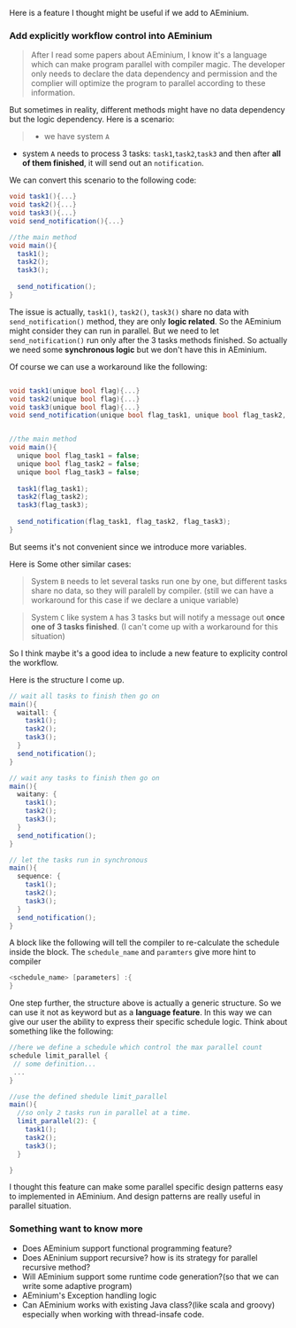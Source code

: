Here is a feature I thought might be useful if we add to AEminium.

### Add explicitly workflow control into AEminium
> After I read some papers about AEminium, I know it's a language which can make program parallel with compiler magic. The developer only needs to declare the data dependency and permission and the complier will optimize the program to parallel according to these information. 

But sometimes in reality, different methods might have no data dependency but the logic dependency.
Here is a scenario:
> - we have system ```A```
- system ```A``` needs to process 3 tasks: ```task1```,```task2```,```task3``` and then after **all of them finished**, it will send out an ```notification```. 

We can convert this scenario to the following code:
```csharp
void task1(){...}
void task2(){...}
void task3(){...}
void send_notification(){...}

//the main method
void main(){
  task1();
  task2();
  task3();
  
  send_notification();
}
```
The issue is actually, ```task1()```, ```task2()```, ```task3()``` share no data with ```send_notification()``` method, they are only **logic related**. So 
the AEminium might consider they can run in parallel. But we need to let ```send_notification()``` run only after the 3 tasks methods finished. So actually we need some **synchronous logic** but we don't have this in AEminium.

Of course we can use a workaround like the following:
```csharp

void task1(unique bool flag){...}
void task2(unique bool flag){...}
void task3(unique bool flag){...}
void send_notification(unique bool flag_task1, unique bool flag_task2, unique bool flag_task3){...}


//the main method
void main(){
  unique bool flag_task1 = false;
  unique bool flag_task2 = false;
  unique bool flag_task3 = false;
  
  task1(flag_task1);
  task2(flag_task2);
  task3(flag_task3);
  
  send_notification(flag_task1, flag_task2, flag_task3);
}
```
But seems it's not convenient since we introduce more variables.

Here is Some other similar cases:
> System ```B``` needs to let several tasks run one by one, but different tasks share no data, so they will paralell by compiler. (still we can have a workaround for this case if we declare a unique variable)

> System ```C``` like system ```A``` has 3 tasks but will notify a message out  **once one of 3 tasks finished**. (I can't come up with a workaround for this situation)

So I think maybe it's a good idea to include a new feature to explicity control the workflow.

Here is the structure I come up.
```csharp
// wait all tasks to finish then go on
main(){
  waitall: {
    task1();
    task2();
    task3();
  }
  send_notification();
}

// wait any tasks to finish then go on
main(){
  waitany: {
    task1();
    task2();
    task3();
  }
  send_notification();
}

// let the tasks run in synchronous
main(){
  sequence: {
    task1();
    task2();
    task3();
  }
  send_notification();
}
```
A block like the following will tell the compiler to re-calculate the schedule inside the block. The ```schedule_name``` and ```paramters``` give more hint to compiler
```csharp
<schedule_name> [parameters] :{
}
```
One step further, the structure above is actually a generic structure. So we can use it not as keyword but as a **language feature**.
In this way we can give our user the ability to express their specific schedule logic. Think about something like the following:
```csharp
//here we define a schedule which control the max parallel count
schedule limit_parallel {
 // some definition...
 ...
}

//use the defined shedule limit_parallel
main(){
  //so only 2 tasks run in parallel at a time.
  limit_parallel(2): {
    task1();
    task2();
    task3();
  }

}
```
I thought this feature can make some parallel specific design patterns easy to implemented in AEminium. And design patterns are really useful in parallel situation. 

### Something want to know more
- Does AEminium support functional programming feature?
- Does AEninium support recursive? how is its strategy for parallel recursive method?
- Will AEminium support some runtime code generation?(so that we can write some adaptive program) 
- AEminium's Exception handling logic
- Can AEminium works with existing Java class?(like scala and groovy) especially when working with thread-insafe code.



 
